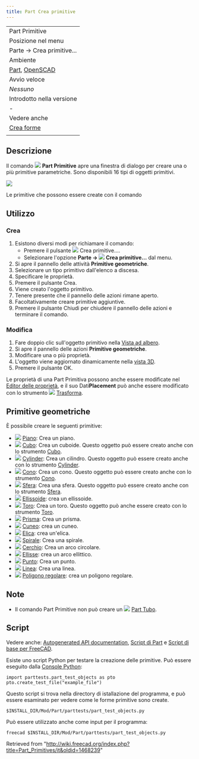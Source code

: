 ```yaml
---
title: Part Crea primitive
---
```


|                                                                                                            |
| ---------------------------------------------------------------------------------------------------------- |
| Part Primitive                                                                                             |
| Posizione nel menu                                                                                         |
| Parte → Crea primitive...                                                                                  |
| Ambiente                                                                                                   |
| [Part](/Part_Workbench/it "Part Workbench/it"), [OpenSCAD](/OpenSCAD_Workbench/it "OpenSCAD Workbench/it") |
| Avvio veloce                                                                                               |
| _Nessuno_                                                                                                  |
| Introdotto nella versione                                                                                  |
| -                                                                                                          |
| Vedere anche                                                                                               |
| [Crea forme](/Part_Builder/it "Part Builder/it")                                                           |
|                                                                                                            |

## Descrizione

Il comando ![](/images/Part_Primitives.svg) **Part Primitive** apre una finestra di dialogo per creare una o più primitive parametriche. Sono disponibili 16 tipi di oggetti primitivi.

![](/images/Part_Primitives_example.png)

Le primitive che possono essere create con il comando

## Utilizzo

### Crea

1. Esistono diversi modi per richiamare il comando:
   - Premere il pulsante ![](/images/Part_Primitives.svg) Crea primitive....
   - Selezionare l'opzione **Parte → ![](/images/Part_Primitives.svg) Crea primitive...** dal menu.
2. Si apre il pannello delle attività **Primitive geometriche**.
3. Selezionare un tipo primitivo dall'elenco a discesa.
4. Specificare le proprietà.
5. Premere il pulsante Crea.
6. Viene creato l'oggetto primitivo.
7. Tenere presente che il pannello delle azioni rimane aperto.
8. Facoltativamente creare primitive aggiuntive.
9. Premere il pulsante Chiudi per chiudere il pannello delle azioni e terminare il comando.

### Modifica

1. Fare doppio clic sull'oggetto primitivo nella [Vista ad albero](/Tree_view/it "Tree view/it").
2. Si apre il pannello delle azioni **Primitive geometriche**.
3. Modificare una o più proprietà.
4. L'oggetto viene aggiornato dinamicamente nella [vista 3D](/3D_view/it "3D view/it").
5. Premere il pulsante OK.

Le proprietà di una Part Primitiva possono anche essere modificate nel [Editor delle proprietà](/Property_editor/it "Property editor/it"), e il suo Dati**Placement** può anche essere modificato con lo strumento ![](/images/Std_TransformManip.svg) [Trasforma](/Std_TransformManip/it "Std TransformManip/it").

## Primitive geometriche

È possibile creare le seguenti primitive:

- ![](/images/Part_Plane.svg) [Piano](/Part_Plane/it "Part Plane/it"): Crea un piano.
- ![](/images/Part_Box.svg) [Cubo](/Part_Box/it "Part Box/it"): Crea un cuboide. Questo oggetto può essere creato anche con lo strumento [Cubo](/Part_Box/it "Part Box/it").
- ![](/images/Part_Cylinder.svg) [Cylinder](/Part_Cylinder/it "Part Cylinder/it"): Crea un cilindro. Questo oggetto può essere creato anche con lo strumento [Cylinder](/Part_Cylinder/it "Part Cylinder/it").
- ![](/images/Part_Cone.svg) [Cono](/Part_Cone/it "Part Cone/it"): Crea un cono. Questo oggetto può essere creato anche con lo strumento [Cono](/Part_Cone/it "Part Cone/it").
- ![](/images/Part_Sphere.svg) [Sfera](/Part_Sphere/it "Part Sphere/it"): Crea una sfera. Questo oggetto può essere creato anche con lo strumento [Sfera](/Part_Sphere/it "Part Sphere/it").
- ![](/images/Part_Ellipsoid.svg) [Ellissoide](/Part_Ellipsoid/it "Part Ellipsoid/it"): crea un ellissoide.
- ![](/images/Part_Torus.svg) [Toro](/Part_Torus/it "Part Torus/it"): Crea un toro. Questo oggetto può anche essere creato con lo strumento [Toro](/Part_Torus/it "Part Torus/it").
- ![](/images/Part_Prism.svg) [Prisma](/Part_Prism/it "Part Prism/it"): Crea un prisma.
- ![](/images/Part_Wedge.svg) [Cuneo](/Part_Wedge/it "Part Wedge/it"): crea un cuneo.
- ![](/images/Part_Helix.svg) [Elica](/Part_Helix/it "Part Helix/it"): crea un'elica.
- ![](/images/Part_Spiral.svg) [Spirale](/Part_Spiral/it "Part Spiral/it"): Crea una spirale.
- ![](/images/Part_Circle.svg) [Cerchio](/Part_Circle/it "Part Circle/it"): Crea un arco circolare.
- ![](/images/Part_Ellipse.svg) [Ellisse](/Part_Ellipse/it "Part Ellipse/it"): crea un arco ellittico.
- ![](/images/Part_Point.svg) [Punto](/Part_Point/it "Part Point/it"): Crea un punto.
- ![](/images/Part_Line.svg) [Linea](/Part_Line/it "Part Line/it"): Crea una linea.
- ![](/images/Part_RegularPolygon.svg) [Poligono regolare](/Part_RegularPolygon/it "Part RegularPolygon/it"): crea un poligono regolare.

## Note

- Il comando Part Primitive non può creare un ![](/images/Part_Tube.svg) [Part Tubo](/Part_Tube/it "Part Tube/it").

## Script

Vedere anche: [Autogenerated API documentation](https://freecad.github.io/SourceDoc/), [Script di Part](/Part_scripting/it "Part scripting/it") e [Script di base per FreeCAD](/FreeCAD_Scripting_Basics/it "FreeCAD Scripting Basics/it").

Esiste uno script Python per testare la creazione delle primitive. Può essere eseguito dalla [Console Python](/Python_console/it "Python console/it"):

```
import parttests.part_test_objects as pto
pto.create_test_file("example_file")

```

Questo script si trova nella directory di istallazione del programma, e può essere esaminato per vedere come le forme primitive sono create.

```
$INSTALL_DIR/Mod/Part/parttests/part_test_objects.py

```

Può essere utilizzato anche come input per il programma:

```
freecad $INSTALL_DIR/Mod/Part/parttests/part_test_objects.py

```

Retrieved from "<http://wiki.freecad.org/index.php?title=Part_Primitives/it&oldid=1468239>"
